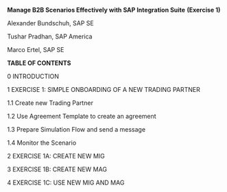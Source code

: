 **Manage B2B Scenarios Effectively with SAP Integration Suite**
**(Exercise 1)**

Alexander Bundschuh, SAP SE

Tushar Pradhan, SAP America

Marco Ertel, SAP SE




**TABLE OF CONTENTS**

0	INTRODUCTION	

1	EXERCISE 1: SIMPLE ONBOARDING OF A NEW TRADING PARTNER	

1.1	Create new Trading Partner	

1.2	Use Agreement Template to create an agreement

1.3	Prepare Simulation Flow and send a message

1.4	Monitor the Scenario

2	EXERCISE 1A: CREATE NEW MIG

3	EXERCISE 1B: CREATE NEW MAG	

4	EXERCISE 1C: USE NEW MIG AND MAG


